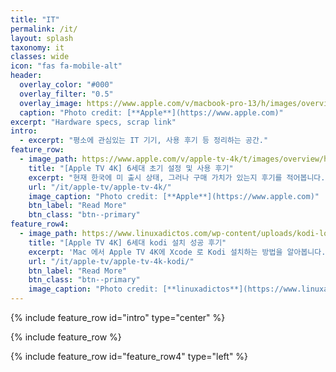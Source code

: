 ```yaml
---
title: "IT"
permalink: /it/
layout: splash
taxonomy: it
classes: wide
icon: "fas fa-mobile-alt"
header:
  overlay_color: "#000"
  overlay_filter: "0.5"
  overlay_image: https://www.apple.com/v/macbook-pro-13/h/images/overview/hero_endframe__bsza6x4fldiq_large.jpg
  caption: "Photo credit: [**Apple**](https://www.apple.com)"
excerpt: "Hardware specs, scrap link"
intro: 
  - excerpt: "평소에 관심있는 IT 기기, 사용 후기 등 정리하는 공간."
feature_row:
  - image_path: https://www.apple.com/v/apple-tv-4k/t/images/overview/hero/apple_tv_4k_remote__c4hmy02k6o6e_small.jpg
    title: "[Apple TV 4K] 6세대 초기 설정 및 사용 후기"
    excerpt: "현재 한국에 미 출시 상태, 그러나 구매 가치가 있는지 후기를 적어봅니다."
    url: "/it/apple-tv/apple-tv-4k/"
    image_caption: "Photo credit: [**Apple**](https://www.apple.com)"
    btn_label: "Read More"
    btn_class: "btn--primary"
feature_row4:
  - image_path: https://www.linuxadictos.com/wp-content/uploads/kodi-logo.jpg.webp
    title: "[Apple TV 4K] 6세대 kodi 설치 성공 후기"
    excerpt: 'Mac 에서 Apple TV 4K에 Xcode 로 Kodi 설치하는 방법을 알아봅니다.'
    url: "/it/apple-tv/apple-tv-4k-kodi/"
    btn_label: "Read More"
    btn_class: "btn--primary"
    image_caption: "Photo credit: [**linuxadictos**](https://www.linuxadictos.com/)"
---
```


{% include feature_row id="intro" type="center" %}

{% include feature_row %}

{% include feature_row id="feature_row4" type="left" %}
